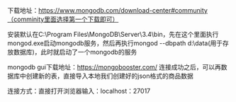 下载地址：https://www.mongodb.com/download-center#community（comminity里面选择第一个下载即可）

安装默认在C:\Program Files\MongoDB\Server\3.4\bin，先在这个里面执行mongod.exe启动mongodb服务，然后再执行mongod --dbpath d:\data(用于存放数据库)，此时就启动了一个mongodb的服务

mongodb gui下载地址：https://mongobooster.com/
连接成功之后，可以再数据库中创建新的表，直接导入本地我们创建好的json格式的商品数据

连接方式：直接打开浏览器输入：localhost：27017
